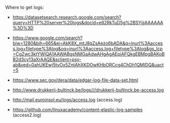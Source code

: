 Where to get logs:

- https://datasetsearch.research.google.com/search?query=HTTP%20server%20logs&docid=e82RkTuD5g%2BSYjjjAAAAAA%3D%3D

- https://www.google.com/search?biw=1280&bih=665&ei=AkK8X_mtJ8qZsAezo6bADA&q=inurl%3Aaccess.log+filetype%3Alog&oq=inurl%3Aaccess.log+filetype%3Alog&gs_lcp=CgZwc3ktYWIQA1AAWABgsNMGaAdwAHgAgAEpiAFQkgEBMpgBAKoBB2d3cy13aXrAAQE&sclient=psy-ab&ved=0ahUKEwj5tvOx5ZntAhXKDOwKHbORCcg4ChDh1QMIDQ&uact=5

- https://www.sec.gov/dera/data/edgar-log-file-data-set.html

- http://www.drukkerij-bultinck.be/logs///drukkerij-bultinck.be-access.log

- http://mail.euroinsol.eu/logs/access.log (access.log)

- https://github.com/linuxacademy/content-elastic-log-samples (access2.log)